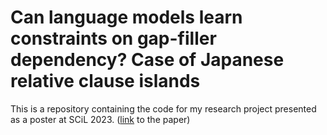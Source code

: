 # Can language models learn constraints on gap-filler dependency? Case of Japanese relative clause islands

This is a repository containing the code for my research project presented as a poster at SCiL 2023. ([link](https://doi.org/10.7275/8xf2-m421) to the paper)
